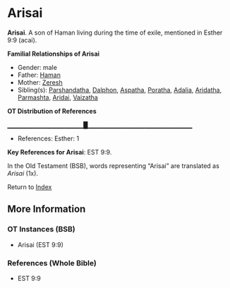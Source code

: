 # Arisai
**Arisai**. 
A son of Haman living during the time of exile, mentioned in Esther 9:9 (acai). 




**Familial Relationships of Arisai**


* Gender: male
* Father: [Haman](Haman.md)
* Mother: [Zeresh](Zeresh.md)
* Sibling(s): [Parshandatha](Parshandatha.md), [Dalphon](Dalphon.md), [Aspatha](Aspatha.md), [Poratha](Poratha.md), [Adalia](Adalia.md), [Aridatha](Aridatha.md), [Parmashta](Parmashta.md), [Aridai](Aridai.md), [Vaizatha](Vaizatha.md)


**OT Distribution of References**

▁▁▁▁▁▁▁▁▁▁▁▁▁▁▁▁█▁▁▁▁▁▁▁▁▁▁▁▁▁▁▁▁▁▁▁▁▁▁
* References: Esther: 1



**Key References for Arisai**: 
EST 9:9. 


In the Old Testament (BSB), words representing “Arisai” are translated as 
*Arisai* (1x). 




Return to [Index](00-Index.md)

## More Information

### OT Instances (BSB)

* Arisai (EST 9:9)



### References (Whole Bible)

* EST 9:9




